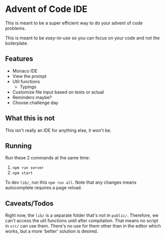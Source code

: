 # Advent of Code IDE
This is meant to be a super efficient way to do your advent of code problems.

This is meant to be *easy-to-use* so you can focus on your code and not the boilerplate.

## Features
* Monaco IDE
* View the prompt
* Util functions
    * Typings
* Customize file input based on tests or actual
* Reminders maybe?
* Choose challenge day

## What this is not
This isn't really an IDE for anything else, it won't be.

## Running
Run these 2 commands at the same time:
1. `npm run server`
2. `npm start`

To dev `lib/`, run this `npm run all`.
Note that any changes means autocomplete requires a page reload.

## Caveats/Todos
Right now, the `lib/` is a separate folder that's not in `public/`. Therefore, we can't access the util functions until after compilation. That means no script in `src/` can use them. There's no use for them other than in the editor which works, but a more 'better' solution is desired.